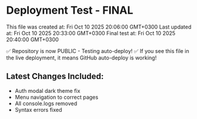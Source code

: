 # Deployment Test - FINAL

This file was created at: Fri Oct 10 2025 20:06:00 GMT+0300
Last updated at: Fri Oct 10 2025 20:33:00 GMT+0300
Final test at: Fri Oct 10 2025 20:40:00 GMT+0300

✅ Repository is now PUBLIC - Testing auto-deploy!
✅ If you see this file in the live deployment, it means GitHub auto-deploy is working!

## Latest Changes Included:
- Auth modal dark theme fix
- Menu navigation to correct pages
- All console.logs removed
- Syntax errors fixed

